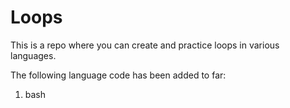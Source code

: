 # Loops

This is a repo where you can create and practice loops in various languages.

The following language code has been added to far:
1. bash
